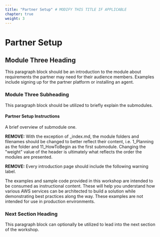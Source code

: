 ```yaml
---
title: "Partner Setup" # MODIFY THIS TITLE IF APPLICABLE
chapter: true
weight: 3
---
```


# Partner Setup <!-- MODIFY THIS HEADING -->

## Module Three Heading <!-- MODIFY THIS SUBHEADING -->

This paragraph block should be an introduction to the module about requirements the partner may need for their audience members. Examples include signing up for the partner platform or installing an agent.

### Module Three Subheading <!-- MODIFY THIS SUBHEADING -->
This paragraph block should be utilized to briefly explain the submodules. 


#### Partner Setup Instructions <!-- MODIFY THIS SUBHEADING IF APPLICABLE -->
A brief overview of submodule one.



**REMOVE:** With the exception of _index.md, the module folders and filenames should be changed to better reflect their content, i.e. 1_Planning as the folder and 11_HowToBegin as the first submodule. Changing the "weight" value of the header is ultimately what reflects the order the modules are presented.



**REMOVE:** Every introduction page should include the following warning label.


The examples and sample code provided in this workshop are intended to be consumed as instructional content. These will help you understand how various AWS services can be architected to build a solution while demonstrating best practices along the way. These examples are not intended for use in production environments.


### Next Section Heading <!-- MODIFY THIS HEADING -->
This paragraph block can optionally be utilized to lead into the next section of the workshop.